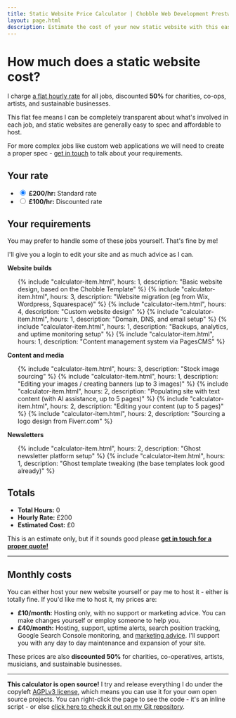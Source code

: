```yaml
---
title: Static Website Price Calculator | Chobble Web Development Prestwich
layout: page.html
description: Estimate the cost of your new static website with this easy to use price calculator from Chobble. I charge a flat rate with no surprises.
---
```


# How much does a static website cost?

I charge [a flat hourly rate](/prices/) for all jobs, discounted **50%** for charities, co-ops, artists, and sustainable businesses.

This flat fee means I can be completely transparent about what's involved in each job, and static websites are generally easy to spec and affordable to host.

For more complex jobs like custom web applications we will need to create a proper spec - [get in touch](/contact/) to talk about your requirements.

## Your rate

<ul class="calculator-items">
  <li>
    <label>
      <input type="radio" name="rate" value="200" checked="true">
      <strong>£200/hr:</strong>
      Standard rate
    </label>
  </li>
  <li>
    <label>
      <input type="radio" name="rate" value="100">
      <strong>£100/hr:</strong>
      Discounted rate
    </label>
  </li>
</ul>

## Your requirements

You may prefer to handle some of these jobs yourself. That's fine by me!

I'll give you a login to edit your site and as much advice as I can.

**Website builds**

<ul class="calculator-items">
  {% include "calculator-item.html", hours: 1, description: "Basic website design, based on the Chobble Template" %}
  {% include "calculator-item.html", hours: 3, description: "Website migration (eg from Wix, Wordpress, Squarespace)" %}
  {% include "calculator-item.html", hours: 4, description: "Custom website design" %}
  {% include "calculator-item.html", hours: 1, description: "Domain, DNS, and email setup" %}
  {% include "calculator-item.html", hours: 1, description: "Backups, analytics, and uptime monitoring setup" %}
  {% include "calculator-item.html", hours: 1, description: "Content management system via PagesCMS" %}
</ul>

**Content and media**

<ul class="calculator-items">
  {% include "calculator-item.html", hours: 3, description: "Stock image sourcing" %}
  {% include "calculator-item.html", hours: 1, description: "Editing your images / creating banners (up to 3 images)" %}
  {% include "calculator-item.html", hours: 2, description: "Populating site with text content (with AI assistance, up to 5 pages)" %}
  {% include "calculator-item.html", hours: 2, description: "Editing your content (up to 5 pages)" %}
  {% include "calculator-item.html", hours: 2, description: "Sourcing a logo design from Fiverr.com" %}
</ul>

**Newsletters**

<ul class="calculator-items">
  {% include "calculator-item.html", hours: 2, description: "Ghost newsletter platform setup" %}
  {% include "calculator-item.html", hours: 1, description: "Ghost template tweaking (the base templates look good already)" %}
</ul>

## Totals

- **Total Hours:** <span id="total-hours">0</span>
- **Hourly Rate:** £<span id="hourly-rate">200</span>
- **Estimated Cost:** £<span id="total-cost">0</span>

This is an estimate only, but if it sounds good please **[get in touch for a proper quote!](/contact/)**

---

## Monthly costs

You can either host your new website yourself or pay me to host it - either is totally fine. If you'd like me to host it, my prices are:

- **£10/month:** Hosting only, with no support or marketing advice. You can make changes yourself or employ someone to help you.
- **£40/month:** Hosting, support, uptime alerts, search position tracking, Google Search Console monitoring, and [marketing advice](/services/patreon/). I'll support you with any day to day maintenance and expansion of your site.

These prices are also **discounted 50%** for charities, co-operatives, artists, musicians, and sustainable businesses.

<script>
  document.addEventListener('DOMContentLoaded', () => {
    const itemsSelector = '.calculator-items input[type="checkbox"]:checked';
    const rateSelector = 'input[name="rate"]:checked';
    const inputsSelector = 'input[type="checkbox"], input[type="radio"]';

    const calculateTotal = () => {
      const rate = document.querySelector(rateSelector).value;

      let totalHours = 0;
      document.querySelectorAll(itemsSelector).forEach(item => {
        totalHours += parseFloat(item.getAttribute('data-hours'));
      });

      document.getElementById('total-hours').textContent = totalHours;
      document.getElementById('hourly-rate').textContent = rate;
      document.getElementById('total-cost').textContent = totalHours * rate;
    };

    document.querySelectorAll(inputsSelector).forEach(input => {
      input.addEventListener('change', calculateTotal);
    });

    calculateTotal();
  });
</script>

---

**This calculator is open source!** I try and release everything I do under the copyleft [AGPLv3 license](https://www.gnu.org/licenses/agpl-3.0.en.html), which means you can use it for your own open source projects. You can right-click the page to see the code - it's an inline script - or else [click here to check it out on my Git repository](https://git.chobble.com/chobble/chobble-site/src/branch/main/src/price-calculator.md).
